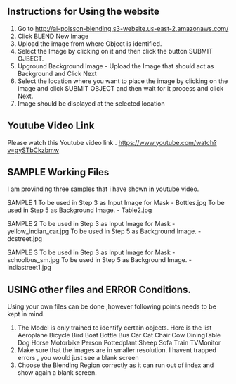 Instructions for Using the website
-----------------------------------
1) Go to http://ai-poisson-blending.s3-website.us-east-2.amazonaws.com/
2) Click BLEND New Image
3) Upload the image from where Object is identified.
4) Select the Image by clicking on it and then click the button SUBMIT OJBECT.
5) Upground Background Image - Upload the Image that should act as Background and Click Next
6) Select the location where you want to place the image by clicking on the image and click SUBMIT OBJECT and then wait for it process
and click Next.
7) Image should be displayed at the selected location

 Youtube Video Link
 ------------------
 Please watch this Youtube video link .
 https://www.youtube.com/watch?v=gySTbCkzbmw

SAMPLE Working Files
-----------------------
I am provinding three samples that i have shown in youtube video.

SAMPLE 1
 To be used in Step 3 as Input Image for Mask - Bottles.jpg
 To be used in Step 5 as Background Image. - Table2.jpg
 
SAMPLE 2
 To be used in Step 3 as Input Image for Mask - yellow_indian_car.jpg
 To be used in Step 5 as Background Image. - dcstreet.jpg
 
SAMPLE 3
 To be used in Step 3 as Input Image for Mask - schoolbus_sm.jpg
 To be used in Step 5 as Background Image. - indiastreet1.jpg
 
 USING other files and ERROR Conditions.
 -------------------------------------------
 Using your own files can be done ,however following points needs to be kept in mind.
 1) The Model is only trained to identify certain objects.
 Here is the list
 Aeroplane	Bicycle		Bird	Boat		Bottle	Bus		Car
 Cat		Chair		Cow		DiningTable	Dog		Horse	Motorbike
 Person		Pottedplant	Sheep	Sofa		Train	TVMonitor	
 2) Make sure that the images are in smaller resolution. I havent trapped errors , you would just see a blank screen
 3) Choose the Blending Region correctly as it can run out of index and show again a blank screen.
 

 

 
